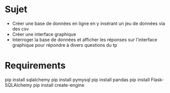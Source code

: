 # Sujet
- Créer une base de données en ligne en y insérant un jeu de données via des csv
- Créer une interface graphique
- Interroger la base de données et afficher les réponses sur l'interface graphique pour répondre à divers questions du tp

# Requirements
pip install sqlalchemy
pip install pymysql
pip install pandas
pip install Flask-SQLAlchemy
pip install create-engine
